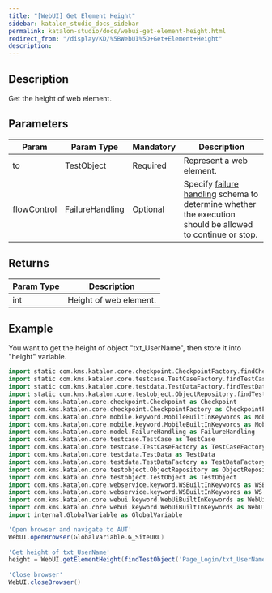 ```yaml
---
title: "[WebUI] Get Element Height" 
sidebar: katalon_studio_docs_sidebar
permalink: katalon-studio/docs/webui-get-element-height.html 
redirect_from: "/display/KD/%5BWebUI%5D+Get+Element+Height" 
description: 
---
```

Description  
-------------

Get the height of web element.

Parameters  
------------

| Param | Param Type | Mandatory | Description |
| --- | --- | --- | --- |
| to | TestObject | Required | Represent a web element. |
| flowControl | FailureHandling | Optional | Specify [failure handling](https://docs.katalon.com/x/qAAM) schema to determine whether the execution should be allowed to continue or stop. |

Returns
-------

| Param Type | Description |
| --- | --- |
| int | Height of web element. |

Example 
--------

You want to get the height of object "txt_UserName", then store it into "height" variable.

```groovy
import static com.kms.katalon.core.checkpoint.CheckpointFactory.findCheckpoint
import static com.kms.katalon.core.testcase.TestCaseFactory.findTestCase
import static com.kms.katalon.core.testdata.TestDataFactory.findTestData
import static com.kms.katalon.core.testobject.ObjectRepository.findTestObject
import com.kms.katalon.core.checkpoint.Checkpoint as Checkpoint
import com.kms.katalon.core.checkpoint.CheckpointFactory as CheckpointFactory
import com.kms.katalon.core.mobile.keyword.MobileBuiltInKeywords as MobileBuiltInKeywords
import com.kms.katalon.core.mobile.keyword.MobileBuiltInKeywords as Mobile
import com.kms.katalon.core.model.FailureHandling as FailureHandling
import com.kms.katalon.core.testcase.TestCase as TestCase
import com.kms.katalon.core.testcase.TestCaseFactory as TestCaseFactory
import com.kms.katalon.core.testdata.TestData as TestData
import com.kms.katalon.core.testdata.TestDataFactory as TestDataFactory
import com.kms.katalon.core.testobject.ObjectRepository as ObjectRepository
import com.kms.katalon.core.testobject.TestObject as TestObject
import com.kms.katalon.core.webservice.keyword.WSBuiltInKeywords as WSBuiltInKeywords
import com.kms.katalon.core.webservice.keyword.WSBuiltInKeywords as WS
import com.kms.katalon.core.webui.keyword.WebUiBuiltInKeywords as WebUiBuiltInKeywords
import com.kms.katalon.core.webui.keyword.WebUiBuiltInKeywords as WebUI
import internal.GlobalVariable as GlobalVariable

'Open browser and navigate to AUT'
WebUI.openBrowser(GlobalVariable.G_SiteURL)
 
'Get height of txt_UserName'
height = WebUI.getElementHeight(findTestObject('Page_Login/txt_UserName'))
 
'Close browser'
WebUI.closeBrowser()
```